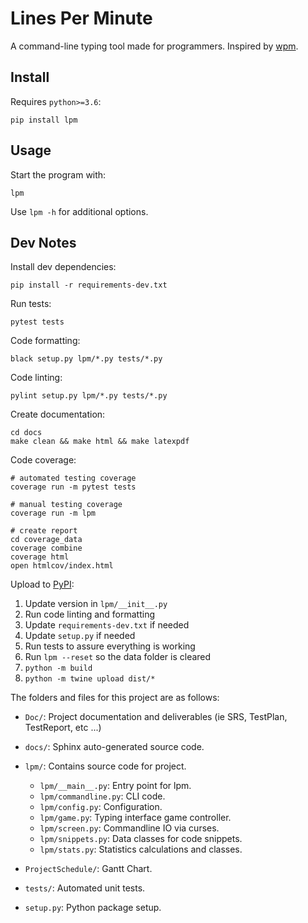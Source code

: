 # Lines Per Minute

A command-line typing tool made for programmers. Inspired by [wpm](https://github.com/cslarsen/wpm).

## Install
Requires `python>=3.6`:
```
pip install lpm
```

## Usage
Start the program with:
```
lpm
```
Use `lpm -h` for additional options.

## Dev Notes

Install dev dependencies:
```shell
pip install -r requirements-dev.txt
```

Run tests:
```shell
pytest tests
```

Code formatting:
```shell
black setup.py lpm/*.py tests/*.py
```

Code linting:
```shell
pylint setup.py lpm/*.py tests/*.py
```

Create documentation:
```shell
cd docs
make clean && make html && make latexpdf
```

Code coverage:
```shell
# automated testing coverage
coverage run -m pytest tests

# manual testing coverage
coverage run -m lpm

# create report
cd coverage_data
coverage combine
coverage html
open htmlcov/index.html
```

Upload to [PyPI](https://pypi.org/project/lpm/0.0.1/):
1. Update version in `lpm/__init__.py`
2. Run code linting and formatting
3. Update `requirements-dev.txt` if needed
4. Update `setup.py` if needed
5. Run tests to assure everything is working
5. Run `lpm --reset` so the data folder is cleared
6. `python -m build`
7. `python -m twine upload dist/*`


The folders and files for this project are as follows:

* `Doc/`: Project documentation and deliverables (ie SRS, TestPlan, TestReport, etc ...)

* `docs/`: Sphinx auto-generated source code.

* `lpm/`: Contains source code for project.
    * `lpm/__main__.py`: Entry point for lpm.
    * `lpm/commandline.py`: CLI code.
    * `lpm/config.py`: Configuration.
    * `lpm/game.py`: Typing interface game controller.
    * `lpm/screen.py`: Commandline IO via curses.
    * `lpm/snippets.py`: Data classes for code snippets.
    * `lpm/stats.py`: Statistics calculations and classes.

* `ProjectSchedule/`: Gantt Chart.

* `tests/`: Automated unit tests.

* `setup.py`: Python package setup.
